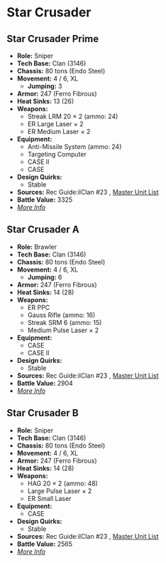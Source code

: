 # Star Crusader 

## Star Crusader Prime 

- **Role:** Sniper 
- **Tech Base:** Clan (3146) 
- **Chassis:** 80 tons (Endo Steel) 
- **Movement:** 4 / 6, XL 
  - **Jumping:** 3 
- **Armor:** 247 (Ferro Fibrous) 
- **Heat Sinks:** 13 (26) 
- **Weapons:** 
  - Streak LRM 20 × 2 (ammo: 24) 
  - ER Large Laser × 2 
  - ER Medium Laser × 2 
- **Equipment:** 
  - Anti-Missile System (ammo: 24) 
  - Targeting Computer 
  - CASE II 
  - CASE 
- **Design Quirks:** 
  - Stable 
- **Sources:** Rec Guide:ilClan #23 , [Master Unit List](http://masterunitlist.info/Unit/Details/8425) 
- **Battle Value:** 3325 
- [*More Info*](star_crusader/star_crusader_prime.md) 

## Star Crusader A 

- **Role:** Brawler 
- **Tech Base:** Clan (3146) 
- **Chassis:** 80 tons (Endo Steel) 
- **Movement:** 4 / 6, XL 
  - **Jumping:** 6 
- **Armor:** 247 (Ferro Fibrous) 
- **Heat Sinks:** 14 (28) 
- **Weapons:** 
  - ER PPC 
  - Gauss Rifle (ammo: 16) 
  - Streak SRM 6 (ammo: 15) 
  - Medium Pulse Laser × 2 
- **Equipment:** 
  - CASE 
  - CASE II 
- **Design Quirks:** 
  - Stable 
- **Sources:** Rec Guide:ilClan #23 , [Master Unit List](http://masterunitlist.info/Unit/Details/8426) 
- **Battle Value:** 2904 
- [*More Info*](star_crusader/star_crusader_a.md) 

## Star Crusader B 

- **Role:** Sniper 
- **Tech Base:** Clan (3146) 
- **Chassis:** 80 tons (Endo Steel) 
- **Movement:** 4 / 6, XL 
- **Armor:** 247 (Ferro Fibrous) 
- **Heat Sinks:** 14 (28) 
- **Weapons:** 
  - HAG 20 × 2 (ammo: 48) 
  - Large Pulse Laser × 2 
  - ER Small Laser 
- **Equipment:** 
  - CASE 
- **Design Quirks:** 
  - Stable 
- **Sources:** Rec Guide:ilClan #23 , [Master Unit List](http://masterunitlist.info/Unit/Details/8427) 
- **Battle Value:** 2565 
- [*More Info*](star_crusader/star_crusader_b.md) 

